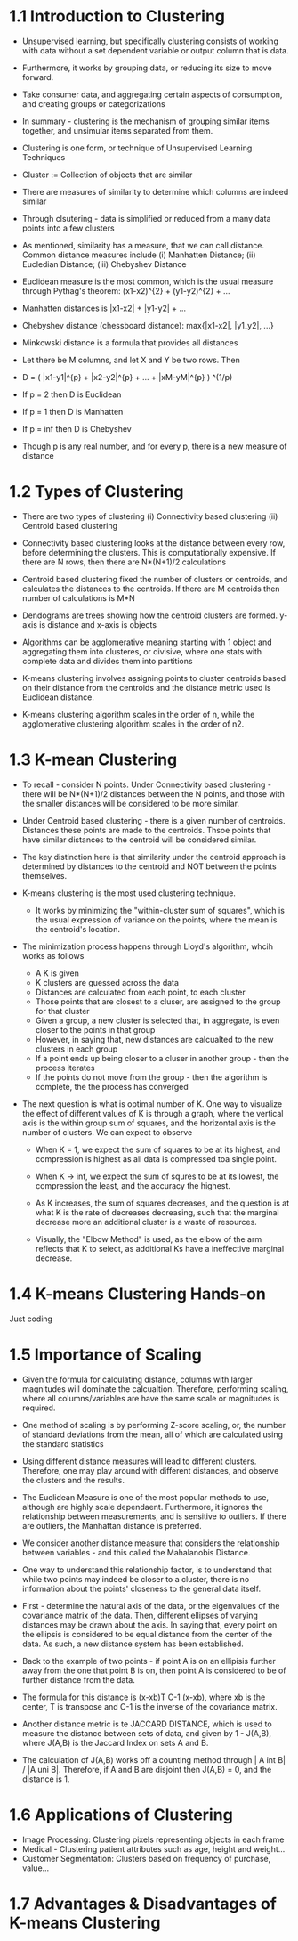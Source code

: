 # 1.1 Introduction to Clustering

- Unsupervised learning, but specifically clustering consists of working with data without a set dependent variable or output column that is data.
- Furthermore, it works by grouping data, or reducing its size to move forward.
- Take consumer data, and aggregating certain aspects of consumption, and creating groups or categorizations
- In summary - clustering is the mechanism of grouping similar items together, and unsimular items separated from them.
- Clustering is one form, or technique of Unsupervised Learning Techniques
- Cluster := Collection of objects that are similar
- There are measures of similarity to determine which columns are indeed similar
- Through clsutering - data is simplified or reduced from a many data points into a few clusters

- As mentioned, similarity has a measure, that we can call distance. Common distance measures include (i) Manhatten Distance; (ii) Eucledian Distance; (iii) Chebyshev Distance
- Euclidean measure is the most common, which is the usual measure through Pythag's theorem: (x1-x2)^{2} + (y1-y2)^{2} + ...
- Manhatten distances is |x1-x2| + |y1-y2| + ...
- Chebyshev distance (chessboard distance): max{|x1-x2|, |y1_y2|, ...}
- Minkowski distance is a formula that provides all distances
-   Let there be M columns, and let X and Y be two rows. Then
-   D = ( |x1-y1|^{p} + |x2-y2|^{p} + ... + |xM-yM|^{p} ) ^(1/p)
-   If p = 2 then D is Euclidean
-   If p = 1 then D is Manhatten
-   If p = inf then D is Chebyshev
-   Though p is any real number, and for every p, there is a new measure of distance

# 1.2 Types of Clustering

- There are two types of clustering (i) Connectivity based clustering (ii) Centroid based clustering
- Connectivity based clustering looks at the distance between every row, before determining the clusters. This is computationally expensive. If there are N rows, then there are N*(N+1)/2 calculations

- Centroid based clustering fixed the number of clusters or centroids, and calculates the distances to the centroids. If there are M centroids then number of calculations is M*N

- Dendograms are trees showing how the centroid clusters are formed. y-axis is distance and x-axis is objects

- Algorithms can be agglomerative meaning starting with 1 object and aggregating them into clusteres, or divisive, where one stats with complete data and divides them into partitions

- K-means clustering involves assigning points to cluster centroids based on their distance from the centroids and the distance metric used is Euclidean distance.

- K-means clustering algorithm scales in the order of n, while the agglomerative clustering algorithm scales in the order of n2.

# 1.3 K-mean Clustering

- To recall - consider N points. Under Connectivity based clustering - there will be N*(N+1)/2 distances between the N points, and those with the smaller distances will be considered to be more similar.

- Under Centroid based clustering - there is a given number of centroids. Distances these points are made to the centroids. Thsoe points that have similar distances to the centroid will be considered similar.

- The key distinction here is that similarity under the centroid approach is determined by distances to the centroid and NOT between the points themselves.

- K-means clustering is the most used clustering technique.
  - It works by minimizing the "within-cluster sum of squares", which is the usual expression of variance on the points, where the mean is the centroid's location.

 - The minimization process happens through Lloyd's algorithm, whcih works as follows
   - A K is given
   - K clusters are guessed across the data
   - Distances are calculated from each point, to each cluster
   - Those points that are closest to a cluser, are assigned to the group for that cluster
   - Given a group, a new cluster is selected that, in aggregate, is even closer to the points in that group
   - However, in saying that, new distances are calcualted to the new clusters in each group
   - If a point ends up being closer to a cluser in another group - then the process iterates
   - If the points do not move from the group - then the algorithm is complete, the the process has converged
     
 - The next question is what is optimal number of K. One way to visualize the effect of different values of K is through a graph, where the vertical axis is the within group sum of squares, and the horizontal axis is the number of clusters. We can expect to observe

   - When K = 1, we expect the sum of squares to be at its highest, and compression is highest as all data is compressed toa  single point.
   - When K -> inf, we expect the sum of squres to be at its lowest, the compression the least, and the accuracy the highest.

   - As K increases, the sum of squares decreases, and the question is at what K is the rate of decreases decreasing, such that the marginal decrease more an additional cluster is a waste of resources.

   - Visually, the "Elbow Method" is used, as the elbow of the arm reflects that K to select, as additional Ks have a ineffective marginal decrease.
  
# 1.4 K-means Clustering Hands-on

Just coding

# 1.5 Importance of Scaling

- Given the formula for calculating distance, columns with larger magnitudes will dominate the calcualtion. Therefore, performing scaling, where all columns/variables are have the same scale or magnitudes is required.

- One method of scaling is by performing Z-score scaling, or, the number of standard deviations from the mean, all of which are calculated using the standard statistics

-  Using different distance measures will lead to different clusters. Therefore, one may play around with different distances, and observe the clusters and the results.

-  The Euclidean Measure is one of the most popular methods to use, although are highly scale dependaent. Furthermore, it ignores the relationship between measurements, and is sensitive to outliers. If there are outliers, the Manhattan distance is preferred.

-  We consider another distance measure that considers the relationship between variables - and this called the Mahalanobis Distance.

-    One way to understand this relationship factor, is to understand that while two points may indeed be closer to a cluster, there is no information about the points' closeness to the general data itself.

-   First - determine the natural axis of the data, or the eigenvalues of the covariance matrix of the data. Then, different ellipses of varying distances may be drawn about the axis. In saying that, every point on the ellipsis is considered to be equal distance from the center of the data. As such, a new distance system has been established.

-   Back to the example of two points - if point A is on an ellipisis further away from the one that point B is on, then point A is considered to be of further distance from the data.

-   The formula for this distance is (x-xb)T C-1 (x-xb), where xb is the center, T is transpose and C-1 is the inverse of the covariance matrix.

-   Another distance metric is te JACCARD DISTANCE, which is used to measure the distance between sets of data, and given by 1 - J(A,B), where J(A,B) is the Jaccard Index on sets A and B.

-   The calculation of J(A,B) works off a counting method through | A int B| / |A uni B|. Therefore, if A and B are disjoint then J(A,B) = 0, and the distance is 1.

# 1.6 Applications of Clustering

- Image Processing: Clustering pixels representing objects in each frame
- Medical - Clustering patient attributes such as age, height and weight...
- Customer Segmentation: Clusters based on frequency of purchase, value...

# 1.7 Advantages & Disadvantages of K-means Clustering

   
